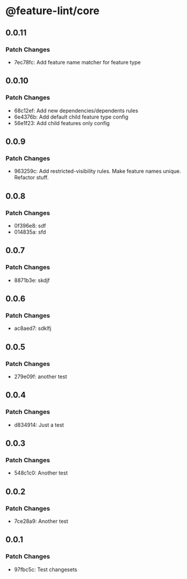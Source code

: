 # @feature-lint/core

## 0.0.11

### Patch Changes

- 7ec78fc: Add feature name matcher for feature type

## 0.0.10

### Patch Changes

- 68c12ef: Add new dependencies/dependents rules
- 6e4376b: Add default child feature type config
- 56e1f23: Add child features only config

## 0.0.9

### Patch Changes

- 963259c: Add restricted-visibility rules. Make feature names unique. Refactor stuff.

## 0.0.8

### Patch Changes

- 0f396e8: sdf
- 014835a: sfd

## 0.0.7

### Patch Changes

- 8871b3e: skdjf

## 0.0.6

### Patch Changes

- ac8aed7: sdklfj

## 0.0.5

### Patch Changes

- 279e09f: another test

## 0.0.4

### Patch Changes

- d834914: Just a test

## 0.0.3

### Patch Changes

- 548c1c0: Another test

## 0.0.2

### Patch Changes

- 7ce28a9: Another test

## 0.0.1

### Patch Changes

- 97fbc5c: Test changesets
